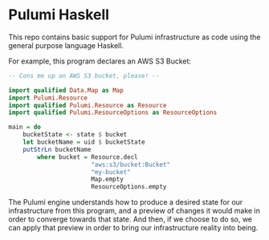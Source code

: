 # Pulumi Haskell

This repo contains basic support for Pulumi infrastructure as code using the general purpose language Haskell.

For example, this program declares an AWS S3 Bucket:

```haskell
-- Cons me up an AWS S3 bucket, please! --

import qualified Data.Map as Map
import Pulumi.Resource
import qualified Pulumi.Resource as Resource
import qualified Pulumi.ResourceOptions as ResourceOptions

main = do
    bucketState <- state $ bucket
    let bucketName = uid $ bucketState
    putStrLn bucketName
        where bucket = Resource.decl
                       "aws:s3/bucket:Bucket"
                       "my-bucket"
                       Map.empty
                       ResourceOptions.empty
```

The Pulumi engine understands how to produce a desired state for our infrastructure from this program, and a
preview of changes it would make in order to converge towards that state. And then, if we choose to do so, we
can apply that preview in order to bring our infrastructure reality into being.
